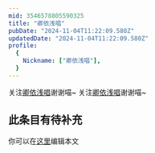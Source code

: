 ```yaml
---
mid: 3546578805590325
title: "卿依浅唱"
pubDate: "2024-11-04T11:22:09.580Z"
updatedDate: "2024-11-04T11:22:09.580Z"
profile:
  {
    Nickname: ["卿依浅唱"],
  }
---
```


关注[卿依浅唱](https://space.bilibili.com/3546578805590325)谢谢喵~ 关注[卿依浅唱](https://space.bilibili.com/3546578805590325)谢谢喵~

## 此条目有待补充
你可以在[这里](https://github.com/Yuhanawa/VTuber.ICU-Content/edit/master/v/卿依浅唱/index.md)编辑本文
